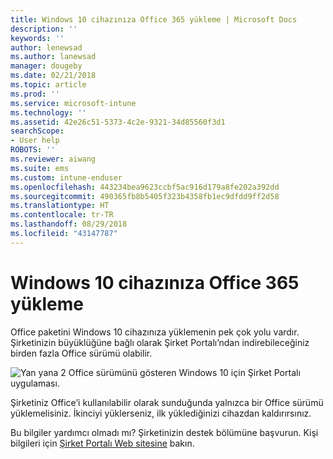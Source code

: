 ```yaml
---
title: Windows 10 cihazınıza Office 365 yükleme | Microsoft Docs
description: ''
keywords: ''
author: lenewsad
ms.author: lanewsad
manager: dougeby
ms.date: 02/21/2018
ms.topic: article
ms.prod: ''
ms.service: microsoft-intune
ms.technology: ''
ms.assetid: 42e26c51-5373-4c2e-9321-34d85560f3d1
searchScope:
- User help
ROBOTS: ''
ms.reviewer: aiwang
ms.suite: ems
ms.custom: intune-enduser
ms.openlocfilehash: 443234bea9623ccbf5ac916d179a8fe202a392dd
ms.sourcegitcommit: 490365fb8b5405f323b4358fb1ec9dfdd9ff2d58
ms.translationtype: HT
ms.contentlocale: tr-TR
ms.lasthandoff: 08/29/2018
ms.locfileid: "43147787"
---
```

# <a name="installing-office-365-on-your-windows-10-device"></a>Windows 10 cihazınıza Office 365 yükleme

Office paketini Windows 10 cihazınıza yüklemenin pek çok yolu vardır. Şirketinizin büyüklüğüne bağlı olarak Şirket Portalı’ndan indirebileceğiniz birden fazla Office sürümü olabilir.

![Yan yana 2 Office sürümünü gösteren Windows 10 için Şirket Portalı uygulaması.](./media/multiple-office-installs-cp-win10.png)

Şirketiniz Office’i kullanılabilir olarak sunduğunda yalnızca bir Office sürümü yüklemelisiniz. İkinciyi yüklerseniz, ilk yüklediğinizi cihazdan kaldırırsınız.

Bu bilgiler yardımcı olmadı mı? Şirketinizin destek bölümüne başvurun. Kişi bilgileri için [Şirket Portalı Web sitesine](https://go.microsoft.com/fwlink/?linkid=2010980) bakın.
